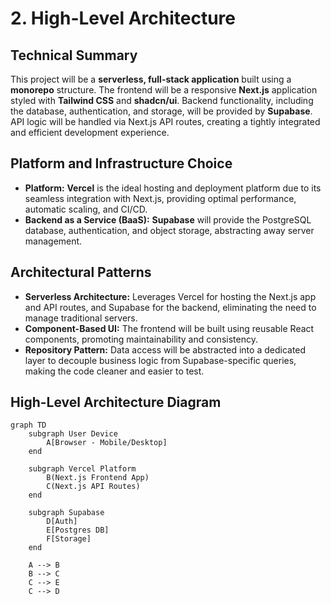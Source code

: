 # 2. High-Level Architecture

## Technical Summary

This project will be a **serverless, full-stack application** built using a **monorepo** structure. The frontend will be a responsive **Next.js** application styled with **Tailwind CSS** and **shadcn/ui**. Backend functionality, including the database, authentication, and storage, will be provided by **Supabase**. API logic will be handled via Next.js API routes, creating a tightly integrated and efficient development experience.

## Platform and Infrastructure Choice

- **Platform:** **Vercel** is the ideal hosting and deployment platform due to its seamless integration with Next.js, providing optimal performance, automatic scaling, and CI/CD.
- **Backend as a Service (BaaS):** **Supabase** will provide the PostgreSQL database, authentication, and object storage, abstracting away server management.

## Architectural Patterns

- **Serverless Architecture:** Leverages Vercel for hosting the Next.js app and API routes, and Supabase for the backend, eliminating the need to manage traditional servers.
- **Component-Based UI:** The frontend will be built using reusable React components, promoting maintainability and consistency.
- **Repository Pattern:** Data access will be abstracted into a dedicated layer to decouple business logic from Supabase-specific queries, making the code cleaner and easier to test.

## High-Level Architecture Diagram

```
graph TD
    subgraph User Device
        A[Browser - Mobile/Desktop]
    end

    subgraph Vercel Platform
        B(Next.js Frontend App)
        C(Next.js API Routes)
    end

    subgraph Supabase
        D[Auth]
        E[Postgres DB]
        F[Storage]
    end

    A --> B
    B --> C
    C --> E
    C --> D
```
